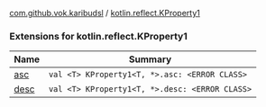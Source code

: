 [com.github.vok.karibudsl](../index.md) / [kotlin.reflect.KProperty1](.)

### Extensions for kotlin.reflect.KProperty1

| Name | Summary |
|---|---|
| [asc](asc.md) | `val <T> KProperty1<T, *>.asc: <ERROR CLASS>` |
| [desc](desc.md) | `val <T> KProperty1<T, *>.desc: <ERROR CLASS>` |
